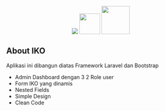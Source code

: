 
<p align="center">
  <img src="https://laravel.com/assets/img/components/logo-laravel.svg">
  <img src="https://upload.wikimedia.org/wikipedia/commons/thumb/9/9e/Plus_symbol.svg/500px-Plus_symbol.svg.png" width="55">
  <img src="https://getbootstrap.com/docs/4.1/assets/img/bootstrap-stack.png" width="75">
</p>

## About IKO

Aplikasi ini dibangun diatas Framework Laravel dan Bootstrap

- Admin Dashboard dengan 3 2 Role user
- Form IKO yang dinamis
- Nested Fields
- Simple Design
- Clean Code
